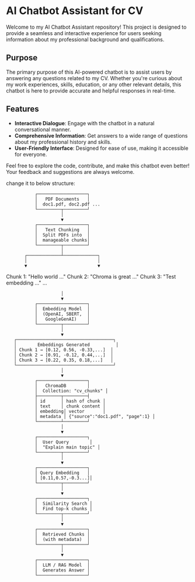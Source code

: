 # AI Chatbot Assistant for CV

Welcome to my AI Chatbot Assistant repository! This project is designed to provide a seamless and interactive experience for users seeking information about my professional background and qualifications. 

## Purpose

The primary purpose of this AI-powered chatbot is to assist users by answering any questions related to my CV. Whether you're curious about my work experiences, skills, education, or any other relevant details, this chatbot is here to provide accurate and helpful responses in real-time.

## Features

- **Interactive Dialogue**: Engage with the chatbot in a natural conversational manner.
- **Comprehensive Information**: Get answers to a wide range of questions about my professional history and skills.
- **User-Friendly Interface**: Designed for ease of use, making it accessible for everyone.

Feel free to explore the code, contribute, and make this chatbot even better! Your feedback and suggestions are always welcome.

change it to below structure:

               ┌───────────────────┐
               │   PDF Documents   │
               │  doc1.pdf, doc2.pdf ...
               └─────────┬─────────┘
                         │
                         ▼
               ┌───────────────────┐
               │   Text Chunking   │
               │  Split PDFs into  │
               │  manageable chunks│
               └─────────┬─────────┘
                         │
           ┌─────────────┴─────────────┐
           │                           │
           ▼                           ▼
   Chunk 1: "Hello world ..."   Chunk 2: "Chroma is great ..."
   Chunk 3: "Test embedding ..." ...

                         │
                         ▼
               ┌───────────────────┐
               │  Embedding Model  │
               │  (OpenAI, SBERT,  │
               │   GoogleGenAI)    │
               └─────────┬─────────┘
                         │
                         ▼
       ┌─────────────────────────────────────┐
       │        Embeddings Generated          │
       │ Chunk 1 → [0.12, 0.56, -0.33,...]  │
       │ Chunk 2 → [0.91, -0.12, 0.44,...]  │
       │ Chunk 3 → [0.22, 0.35, 0.18,...]   │
       └─────────────────────────────────────┘
                         │
                         ▼
               ┌───────────────────┐
               │   ChromaDB        │
               │  Collection: "cv_chunks" │
               ├─────────┬─────────┤
               │ id      │ hash of chunk │
               │ text    │ chunk content │
               │ embedding│ vector       │
               │ metadata │ {"source":"doc1.pdf", "page":1} │
               └─────────┴─────────┘
                         │
                         ▼
               ┌───────────────────┐
               │  User Query        │
               │  "Explain main topic" │
               └─────────┬─────────┘
                         │
                         ▼
               ┌───────────────────┐
               │ Query Embedding   │
               │ [0.11,0.57,-0.3...]│
               └─────────┬─────────┘
                         │
                         ▼
               ┌───────────────────┐
               │  Similarity Search │
               │  Find top-k chunks │
               └─────────┬─────────┘
                         │
                         ▼
               ┌───────────────────┐
               │  Retrieved Chunks │
               │  (with metadata)  │
               └─────────┬─────────┘
                         │
                         ▼
               ┌───────────────────┐
               │  LLM / RAG Model  │
               │  Generates Answer │
               └───────────────────┘
